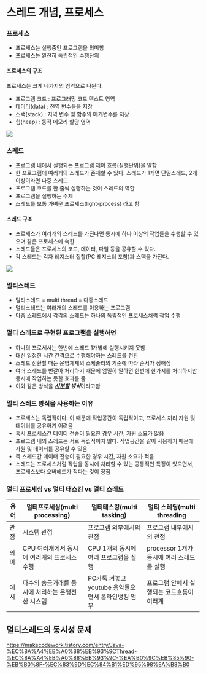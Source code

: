 # 스레드 개념, 프로세스

### 프로세스
- 프로세스는 실행중인 프로그램을 의미함
- 프로세스는 완전히 독립적인 수행단위



#### 프로세스의 구조
프로세스는 크게 네가지의 영역으로 나뉜다.
- 프로그램 코드 : 프로그래밍 코드 텍스트 영역
- 데이터(data) : 전역 변수들을 저장
- 스택(stack) : 지역 변수 및 함수의 매개변수를 저장
- 힙(heap) : 동적 메모리 할당 영역
<img src="https://img1.daumcdn.net/thumb/R1280x0/?scode=mtistory2&fname=https%3A%2F%2Fblog.kakaocdn.net%2Fdn%2FMCK0w%2Fbtq6htKfStF%2FmRmv0fL0PNyEOnKQhcUFl0%2Fimg.png">

### 스레드
- 프로그램 내에서 실행되는 프로그램 제어 흐름(실행단위)을 말함
- 한 프로그램에 여러개의 스레드가 존재할 수 있다. 스레드가 1개면 단일스레드, 2개 이상이라면 다중 스레드
- 프로그램 코드를 한 줄씩 실행하는 것이 스레드의 역할
- 프로그램을 실행하는 주체
- 스레드를 보통 가벼운 프로세스(light-process) 라고 함

#### 스레드 구조
- 프로세스가 여러개의 스레드를 가진다면 동시에 하나 이상의 작업들을 수행할 수 있으며 같은 프로세스에 속한
- 스레드들은 프로세스의 코드, 데이터, 파일 등을 공유할 수 있다.
- 각 스레드는 각자 레지스터 집합(PC 레지스터 포함)과 스택을 가진다.
<img src="https://img1.daumcdn.net/thumb/R1280x0/?scode=mtistory2&fname=https%3A%2F%2Fblog.kakaocdn.net%2Fdn%2FuyI8b%2Fbtq6hemvNQP%2FbValVVimIheOteMwuewK8k%2Fimg.png">


### 멀티스레드
- 멀티스레드 = multi thread = 다중스레드
- 멀티스레드는 여러개의 스레드를 이용하는 프로그램
- 다중 스레드에서 각각의 스레드는 하나의 독립적인 프로세스처럼 작업 수행


### 멀티 스레드로 구현된 프로그램을 실행하면
- 하나의 프로세서는 한번에 스레드 1개밖에 실행시키지 못함
- 대신 일정한 시간 간격으로 수행해야하는 스레드를 전환
- 스레드 전환할 때는 운영체제의 스케줄러의 기준에 따라 순서가 정해짐
- 여러 스레드를 번갈아 처리하기 때문에 엄밀히 말하면 한번에 한가지를 처리하지만 동시에 작업하는 듯한 효과를 줌
- 이와 같은 방식을 ***[시분할](https://github.com/Hoonyyyy/TIL/blob/main/CS/%EC%9A%B4%EC%98%81%EC%B2%B4%EC%A0%9C/%EC%9A%B4%EC%9A%A9%EA%B8%B0%EB%B2%95%207%EA%B0%80%EC%A7%80.MD#3-%EC%8B%9C%EB%B6%84%ED%95%A0-%EC%8B%9C%EC%8A%A4%ED%85%9C) 방식***이라고함


### 멀티 스레드 방식을 사용하는 이유
- 프로세스는 독립적이다. 이 때문에 작업공간이 독립적이고, 프로세스 끼리 자원 및 데이터를 공유하기 어려움
- 혹시 프로세스간 데이터 전송이 필요한 경우 시간, 자원 소요가 많음
- 프로그램 내의 스레드는 서로 독립적이지 않다. 작업공간을 같이 사용하기 때문에 자원 및 데이터를 공유할 수 있음
- 즉 스레드간 데이터 전송이 필요한 경우 시간, 자원 소요가 적음
- 스레드는 프로세스처럼 작업을 동시에 처리할 수 있는 공통적인 특징이 있으면서, 프로세스보다 오버헤드가 적다는 것이 장점


### 멀티 프로세싱 vs 멀티 태스킹 vs 멀티 스레드
|용어|멀티프로세싱(multi processing)|멀티태스킹(multi tasking)|멀티 스레딩(multi threading|
|------|---|---|---|
|관점|시스템 관점|프로그램 외부에서의 관점|프로그램 내부에서의 관점|
|의미|CPU 여러개에서 동시에 여러개의 프로세스 수행|CPU 1개의 동시에 여러 프로그램을 실행|processor 1개가 동시에 여러 스레드를 실행|
|예시|다수의 송금거래를 동시에 처리하는 은행전산 시스템|PC카톡 켜놓고 youtube 음악들으면서 온라인뱅킹 업무|프로그램 안에서 실행되는 코드흐름이 여러개|

## 멀티스레드의 동시성 문제



https://makecodework.tistory.com/entry/Java-%EC%8A%A4%EB%A0%88%EB%93%9CThread-%EC%8A%A4%EB%A0%88%EB%93%9C-%EA%B0%9C%EB%85%90-%EB%B0%8F-%EC%83%9D%EC%84%B1%ED%95%98%EA%B8%B0
